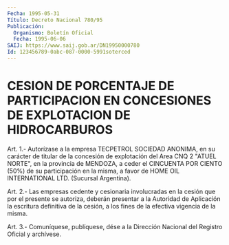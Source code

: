```yaml
---
Fecha: 1995-05-31
Título: Decreto Nacional 780/95
Publicación:
  Organismo: Boletín Oficial
  Fecha: 1995-06-06
SAIJ: https://www.saij.gob.ar/DN19950000780
Id: 123456789-0abc-087-0000-5991soterced
---
```

# CESION DE PORCENTAJE DE PARTICIPACION EN CONCESIONES DE EXPLOTACION DE HIDROCARBUROS

<a id="1"></a>
Art. 1.- Autorízase a la empresa TECPETROL SOCIEDAD ANONIMA, en su carácter  de titular de la concesión de explotación del Area CNQ 2 "ATUEL NORTE",  en  la provincia de MENDOZA, a ceder el CINCUENTA POR CIENTO (50%) de su  participación  en la misma, a favor de HOME OIL INTERNATIONAL LTD. (Sucursal Argentina).

<a id="2"></a>
Art.  2.- Las empresas cedente y cesionaria involucradas en la cesión que por  el  presente  se  autoriza,  deberán presentar a la Autoridad de Aplicación la escritura definitiva  de  la  cesión,  a los fines de la efectiva vigencia de la misma.

<a id="3"></a>
Art. 3.- Comuníquese, publíquese, dése a la Dirección Nacional del Registro Oficial y archívese.